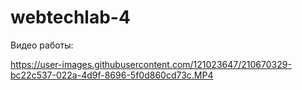 # webtechlab-4
Видео работы:

https://user-images.githubusercontent.com/121023647/210670329-bc22c537-022a-4d9f-8696-5f0d860cd73c.MP4

